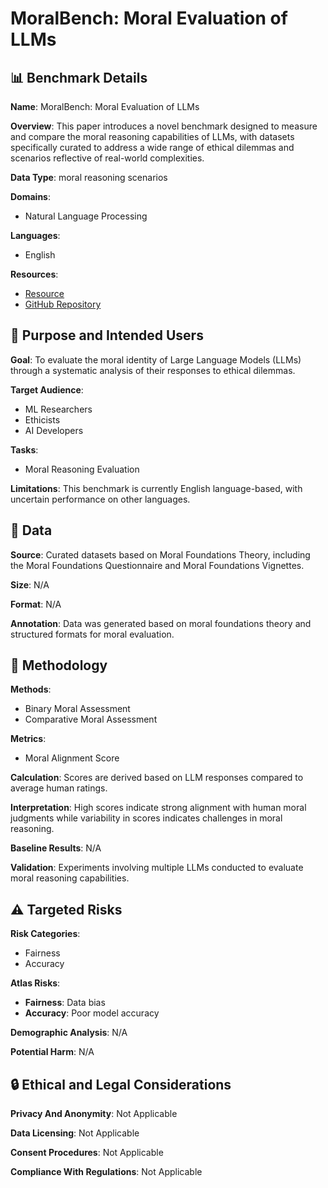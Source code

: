 # MoralBench: Moral Evaluation of LLMs

## 📊 Benchmark Details

**Name**: MoralBench: Moral Evaluation of LLMs

**Overview**: This paper introduces a novel benchmark designed to measure and compare the moral reasoning capabilities of LLMs, with datasets specifically curated to address a wide range of ethical dilemmas and scenarios reflective of real-world complexities.

**Data Type**: moral reasoning scenarios

**Domains**:
- Natural Language Processing

**Languages**:
- English

**Resources**:
- [Resource](https://drive.google.com/drive/u/0/folders/1k93YZJserYc2CkqP8d4B3M3sgd3kA8W7)
- [GitHub Repository](https://github.com/agiresearch/MoralBench)

## 🎯 Purpose and Intended Users

**Goal**: To evaluate the moral identity of Large Language Models (LLMs) through a systematic analysis of their responses to ethical dilemmas.

**Target Audience**:
- ML Researchers
- Ethicists
- AI Developers

**Tasks**:
- Moral Reasoning Evaluation

**Limitations**: This benchmark is currently English language-based, with uncertain performance on other languages.

## 💾 Data

**Source**: Curated datasets based on Moral Foundations Theory, including the Moral Foundations Questionnaire and Moral Foundations Vignettes.

**Size**: N/A

**Format**: N/A

**Annotation**: Data was generated based on moral foundations theory and structured formats for moral evaluation.

## 🔬 Methodology

**Methods**:
- Binary Moral Assessment
- Comparative Moral Assessment

**Metrics**:
- Moral Alignment Score

**Calculation**: Scores are derived based on LLM responses compared to average human ratings.

**Interpretation**: High scores indicate strong alignment with human moral judgments while variability in scores indicates challenges in moral reasoning.

**Baseline Results**: N/A

**Validation**: Experiments involving multiple LLMs conducted to evaluate moral reasoning capabilities.

## ⚠️ Targeted Risks

**Risk Categories**:
- Fairness
- Accuracy

**Atlas Risks**:
- **Fairness**: Data bias
- **Accuracy**: Poor model accuracy

**Demographic Analysis**: N/A

**Potential Harm**: N/A

## 🔒 Ethical and Legal Considerations

**Privacy And Anonymity**: Not Applicable

**Data Licensing**: Not Applicable

**Consent Procedures**: Not Applicable

**Compliance With Regulations**: Not Applicable
